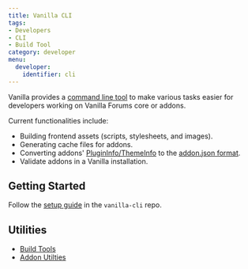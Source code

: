 ```yaml
---
title: Vanilla CLI
tags:
- Developers
- CLI
- Build Tool
category: developer
menu:
  developer:
    identifier: cli
---
```


Vanilla provides a [command line tool](https://github.com/vanilla/vanilla-cli) to make various tasks easier for developers working on Vanilla Forums core or addons.

Current functionalities include:

- Building frontend assets (scripts, stylesheets, and images).
- Generating cache files for addons.
- Converting addons' [PluginInfo/ThemeInfo](/developer/addons/plugin-theme-info) to the [addon.json format](/developer/addons/addon-info).
- Validate addons in a Vanilla installation.

## Getting Started

Follow the [setup guide](https://github.com/vanilla/vanilla-cli#setup) in the `vanilla-cli` repo.

## Utilities

- [Build Tools](/developer/vanilla-cli/build-tools)
- [Addon Utilties](/developer/vanilla-cli/addon-utilities)
